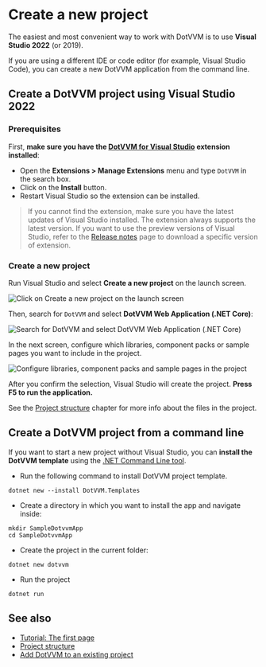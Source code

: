 # Create a new project

The easiest and most convenient way to work with DotVVM is to use **Visual Studio 2022** (or 2019). 

If you are using a different IDE or code editor (for example, Visual Studio Code), you can create a new DotVVM application from the command line.

## Create a DotVVM project using Visual Studio 2022

### Prerequisites

First, **make sure you have the [DotVVM for Visual Studio](https://www.dotvvm.com/get-dotvvm) extension installed**:

* Open the **Extensions > Manage Extensions** menu and type `DotVVM` in the search box.
* Click on the **Install** button. 
* Restart Visual Studio so the extension can be installed.

> If you cannot find the extension, make sure you have the latest updates of Visual Studio installed. The extension always supports the latest version. If you want to use the preview versions of Visual Studio, refer to the [Release notes](~/pages/dotvvm-for-visual-studio/release-notes) page to download a specific version of extension.

### Create a new project

Run Visual Studio and select **Create a new project** on the launch screen.

![Click on Create a new project on the launch screen](create-new-project_img1.png)

Then, search for `DotVVM` and select **DotVVM Web Application (.NET Core)**:

![Search for DotVVM and select DotVVM Web Application (.NET Core)](create-new-project_img2.png)

In the next screen, configure which libraries, component packs or sample pages you want to include in the project.

![Configure libraries, component packs and sample pages in the project](create-new-project_img3.png)

After you confirm the selection, Visual Studio will create the project. **Press F5 to run the application.**

See the [Project structure](~/pages/concepts/project-structure) chapter for more info about the files in the project.

## Create a DotVVM project from a command line

If you want to start a new project without Visual Studio, you can **install the DotVVM template** using the [.NET Command Line tool](https://docs.microsoft.com/en-us/dotnet/core/tools/).

* Run the following command to install DotVVM project template.

```
dotnet new --install DotVVM.Templates
```

* Create a directory in which you want to install the app and navigate inside:

```
mkdir SampleDotvvmApp
cd SampleDotvvmApp
```

* Create the project in the current folder:

```
dotnet new dotvvm
```

* Run the project

```
dotnet run
```

## See also

* [Tutorial: The first page](~/pages/quick-starts/build/first-page)
* [Project structure](~/pages/concepts/project-structure)
* [Add DotVVM to an existing project](~/pages/quick-starts/modernize/add-dotvvm-to-existing-app)
